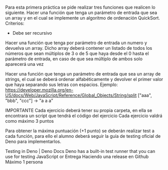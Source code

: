 Para esta primera práctica se pide realizar tres funciones que realicen lo siguiente.
Hacer una función que tenga un parámetro de entrada que sea un array y en el cual se implemente un algoritmo de ordenación QuickSort. Criterios:
- Debe ser recursivo

Hacer una función que tenga por parámetro de entrada un numero y devuelva un array. Dicho array deberá contener un listado de todos los números que sean múltiplos de 3 o de 5 que haya desde el 0 hasta el parámetro de entrada, en caso de que sea múltiplo de ambos solo aparecerá una vez

Hacer una función que tenga un parámetro de entrada que sea un array de strings, el cual se deberá ordenar alfabéticamente y devolver el primer valor que haya separando sus letras con espacios. 
Ejemplo: https://developer.mozilla.org/en-US/docs/Web/JavaScript/Reference/Global_Objects/String/split
["aaa", "bbb", "ccc"] -> "a a a"

IMPORTANTE
Cada ejercicio deberá tener su propia carpeta, en ella se encontrara un script que tendrá el código del ejercicio
Cada ejercicio valdrá como máximo 3 puntos

Para obtener la máxima puntuación (+1 punto) se deberán realizar test a cada función, para ello el alumno deberá seguir la guía de testing oficial de Deno para implementarlos. 

Testing in Deno | Deno Docs
Deno has a built-in test runner that you can use for testing JavaScript or
Entrega
Haciendo una release en Github
Máximo 1 persona